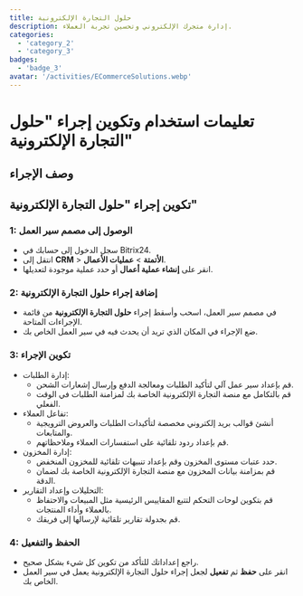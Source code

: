 ```yaml
---
title: حلول التجارة الإلكترونية
description: إدارة متجرك الإلكتروني وتحسين تجربة العملاء.
categories: 
  - 'category_2'
  - 'category_3'
badges: 
  - 'badge_3'
avatar: '/activities/ECommerceSolutions.webp'
---
```

# تعليمات استخدام وتكوين إجراء "حلول التجارة الإلكترونية"

## وصف الإجراء

## **تكوين إجراء "حلول التجارة الإلكترونية"**

### 1: الوصول إلى مصمم سير العمل
- سجل الدخول إلى حسابك في Bitrix24.
- انتقل إلى **CRM** > **الأتمتة** > **عمليات الأعمال**.
- انقر على **إنشاء عملية أعمال** أو حدد عملية موجودة لتعديلها.

### 2: إضافة إجراء حلول التجارة الإلكترونية
- في مصمم سير العمل، اسحب وأسقط إجراء **حلول التجارة الإلكترونية** من قائمة الإجراءات المتاحة.
- ضع الإجراء في المكان الذي تريد أن يحدث فيه في سير العمل الخاص بك.

### 3: تكوين الإجراء
- إدارة الطلبات:
  - قم بإعداد سير عمل آلي لتأكيد الطلبات ومعالجة الدفع وإرسال إشعارات الشحن.
  - قم بالتكامل مع منصة التجارة الإلكترونية الخاصة بك لمزامنة الطلبات في الوقت الفعلي.
- تفاعل العملاء:
  - أنشئ قوالب بريد إلكتروني مخصصة لتأكيدات الطلبات والعروض الترويجية والمتابعات.
  - قم بإعداد ردود تلقائية على استفسارات العملاء وملاحظاتهم.
- إدارة المخزون:
  - حدد عتبات مستوى المخزون وقم بإعداد تنبيهات تلقائية للمخزون المنخفض.
  - قم بمزامنة بيانات المخزون مع منصة التجارة الإلكترونية الخاصة بك لضمان الدقة.
- التحليلات وإعداد التقارير:
  - قم بتكوين لوحات التحكم لتتبع المقاييس الرئيسية مثل المبيعات والاحتفاظ بالعملاء وأداء المنتجات.
  - قم بجدولة تقارير تلقائية لإرسالها إلى فريقك.

### 4: الحفظ والتفعيل
- راجع إعداداتك للتأكد من تكوين كل شيء بشكل صحيح.
- انقر على **حفظ** ثم **تفعيل** لجعل إجراء حلول التجارة الإلكترونية يعمل في سير العمل الخاص بك.